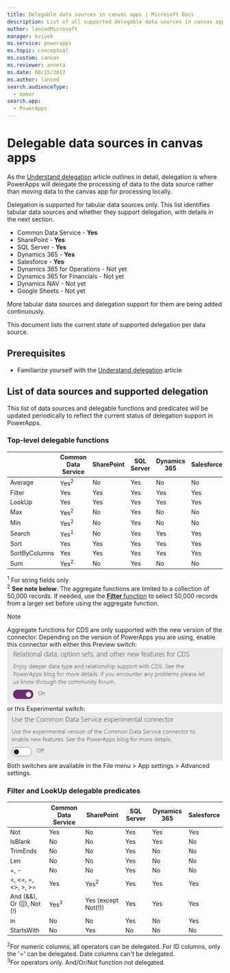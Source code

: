 ```yaml
---
title: Delegable data sources in canvas apps | Microsoft Docs
description: List of all supported delegable data sources in canvas apps
author: lancedMicrosoft
manager: kvivek
ms.service: powerapps
ms.topic: conceptual
ms.custom: canvas
ms.reviewer: anneta
ms.date: 08/15/2017
ms.author: lanced
search.audienceType: 
  - maker
search.app: 
  - PowerApps
---
```

# Delegable data sources in canvas apps
As the [Understand delegation](delegation-overview.md) article outlines in detail, delegation is where PowerApps will delegate the processing of data to the data source rather than moving data to the canvas app for processing locally.

Delegation is supported for tabular data sources only. This list identifies tabular data sources and whether they support delegation, with details in the next section.

* Common Data Service - **Yes**
* SharePoint - **Yes**
* SQL Server - **Yes**
* Dynamics 365 - **Yes**
* Salesforce - **Yes**
* Dynamics 365 for Operations - Not yet
* Dynamics 365 for Financials - Not yet
* Dynamics NAV - Not yet
* Google Sheets - Not yet

More tabular data sources and delegation support for them are being added continuously.

This document lists the current state of supported delegation per data source.

## Prerequisites

* Familiarize yourself with the [Understand delegation](delegation-overview.md) article

## List of data sources and supported delegation
This list of data sources and delegable functions and predicates will be updated periodically to reflect the current status of delegation support in PowerApps.

### Top-level delegable functions

| &nbsp; | Common Data Service | SharePoint | SQL Server | Dynamics 365 | Salesforce |
| --- | --- | --- | --- | --- | --- |
| Average |Yes<sup>2</sup> |No |Yes |No |No |
| Filter |Yes |Yes |Yes |Yes |Yes |
| LookUp |Yes |Yes |Yes |Yes |Yes |
| Max |Yes<sup>2</sup> |No |Yes |No |No |
| Min |Yes<sup>2</sup> |No |Yes |No |No |
| Search |Yes<sup>1</sup> |No |Yes |Yes |Yes |
| Sort |Yes |Yes |Yes |Yes |Yes |
| SortByColumns |Yes |Yes |Yes |Yes |Yes |
| Sum |Yes<sup>2</sup> |No |Yes |No |No |

<sup>1</sup> For string fields only<br>
<sup>2</sup> **See note below**.  The aggregate functions are limited to a collection of 50,000 records.  If needed, use the [**Filter** function](functions/function-filter-lookup.md) to select 50,000 records from a larger set before using the aggregate function.

> [!NOTE]
> Aggregate functions for CDS are only supported with the new version of the connector.  Depending on the version of PowerApps you are using, enable this connector with either this Preview switch:
> ![Preview switch for Relational data, option sets, and other new features for CDS](media/delegation-list/cdsv2-preview-switch.png)
> or this Experimental switch:
> ![Preview switch for Relational data, option sets, and other new features for CDS](media/delegation-list/cdsv2-experimental-switch.png)
> Both switches are available in the File menu > App settings > Advanced settings.

### Filter and LookUp delegable predicates

| &nbsp; | Common Data Service | SharePoint | SQL Server | Dynamics 365 | Salesforce |
| --- | --- | --- | --- | --- | --- |
| Not |Yes |No |Yes |Yes |Yes |
| IsBlank |No |No |Yes |Yes |No |
| TrimEnds |No |No |Yes |No |No |
| Len |No |No |Yes |No |No |
| +, - |No |No |Yes |No |No |
| <, <=, =, <>, >, >= |Yes |Yes<sup>2</sup> |Yes |Yes |Yes |
| And (&&), Or (&#124;&#124;), Not (!) |Yes<sup>3</sup> |Yes (except Not(!)) |Yes |Yes |Yes |
| in |No |No |Yes |No |Yes |
| StartsWith |No |Yes |No |No |No |

<sup>2</sup>For numeric columns, all operators can be delegated. For ID columns, only the '=' can be delegated. Date columns can't be delegated.<br/>
<sup>3</sup>For operators only. And/Or/Not function not delegated.
